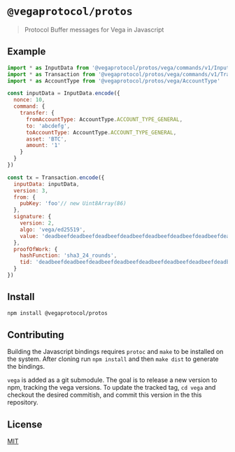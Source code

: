 # `@vegaprotocol/protos`

> Protocol Buffer messages for Vega in Javascript

## Example

```js
import * as InputData from '@vegaprotocol/protos/vega/commands/v1/InputData/encode'
import * as Transaction from '@vegaprotocol/protos/vega/commands/v1/Transaction/encode'
import * as AccountType from '@vegaprotocol/protos/vega/AccountType'

const inputData = InputData.encode({
  nonce: 10,
  command: {
    transfer: {
      fromAccountType: AccountType.ACCOUNT_TYPE_GENERAL,
      to: 'abcdefg',
      toAccountType: AccountType.ACCOUNT_TYPE_GENERAL,
      asset: 'BTC',
      amount: '1'
    }
  }
})

const tx = Transaction.encode({
  inputData: inputData,
  version: 3,
  from: {
    pubKey: 'foo'// new Uint8Array(86)
  },
  signature: {
    version: 2,
    algo: 'vega/ed25519',
    value: 'deadbeefdeadbeefdeadbeefdeadbeefdeadbeefdeadbeefdeadbeefdeadbeefdeadbeefdeadbeefdeadbeefdeadbeefdeadbeefdeadbeefdeadbeefdeadbeef'
  },
  proofOfWork: {
    hashFunction: 'sha3_24_rounds',
    tid: 'deadbeefdeadbeefdeadbeefdeadbeefdeadbeefdeadbeefdeadbeefdeadbeefdeadbeefdeadbeefdeadbeefdeadbeefdeadbeefdeadbeefdeadbeefdeadbeef'
  }
})
```

## Install

```sh
npm install @vegaprotocol/protos
```

## Contributing

Building the Javascript bindings requires `protoc` and `make` to be installed on the system.
After cloning run `npm install` and then `make dist` to generate the bindings.

`vega` is added as a git submodule. The goal is to release a new version to npm, tracking the
vega versions. To update the tracked tag, `cd vega` and checkout the desired commitish, and
commit this version in the this repository.

## License

[MIT](LICENSE)
